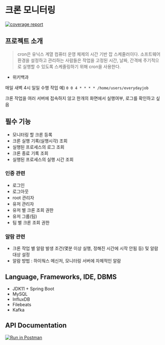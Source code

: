 # 크론 모니터링
[![coverage report](https://gitlab.gabia.com/mentoring/newbie/2021.05/mentoring-cron/playground/badges/develop/coverage.svg)](https://gitlab.gabia.com/mentoring/newbie/2021.05/mentoring-cron/playground/-/commits/develop)
## 프로젝트 소개

> cron은 유닉스 계열 컴퓨터 운영 체제의 시간 기반 잡 스케줄러이다. 소프트웨어 환경을 설정하고 관리하는 사람들은 작업을 고정된 시간, 날짜, 간격에 주기적으로 실행할 수 있도록 스케줄링하기 위해 cron을 사용한다.

- 위키백과

매일 새벽 4시 일일 수행 작업 예) `0 0 4 * * * * /home/users/everydayjob`

크론 작업을 여러 서버에 접속하지 않고 한개의 화면에서 실행여부, 로그를 확인하고 싶음

## 필수 기능

- 모니터링 할 크론 등록
- 크론 실행 기록(실행시각) 조회
- 실행된 프로세스의 로그 조회
- 크론 종료 기록 조회
- 실행된 프로세스의 실행 시간 조회

### 인증 관련

- 로그인
- 로그아웃
- root 관리자
- 유저 관리자
- 유저 별 크론 조회 권한
- 유저 그룹(팀)
- 팀 별 크론 조회 권한

### 알람 관련

- 크론 작업 별 알람 발생 조건(몇분 이상 실행, 정해진 시간에 시작 안됨 등) 및 알람 대상 설정
- 알람 방법 : 하이웍스 메신저, 모니터링 서버에 자체적인 알람

## Language, Frameworks, IDE, DBMS

- JDK11 + Spring Boot
- MySQL
- InfluxDB
- Filebeats
- Kafka

## API Documentation

[![Run in Postman](https://run.pstmn.io/button.svg)](https://app.getpostman.com/run-collection/8f9f0d4b75afcfcda430?action=collection%2Fimport)
